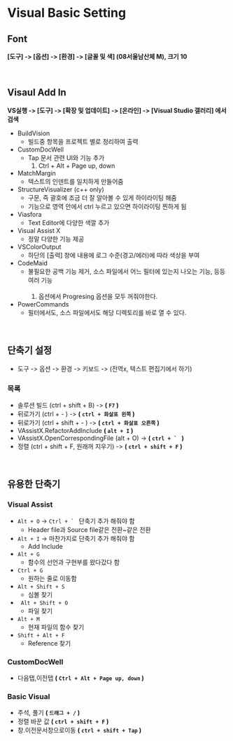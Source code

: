 
# Visual Basic Setting


## Font

__[도구] -> [옵션] -> [환경] -> [글꼴 및 색] (08서울남산체 M), 크기 10__

<br/>

## Visaul Add In

__VS실행 -> [도구] -> [확장 및 업데이트] -> [온라인] -> [Visual Studio 갤러리] 에서 검색__

* BuildVision
  * 빌드중 항목을 프로젝트 별로 정리하여 출력
* CustomDocWell
  * Tap 문서 관련 UI와 기능 추가
     1) Ctrl + Alt + Page up, down
* MatchMargin
  * 텍스트의 인덴트를 일치하게 만들어줌
* StructureVisualizer (c++ only)
  * 구문, 즉 괄호에 조금 더 잘 알아볼 수 있게 하이라이팅 해줌
  * 기능으로 영역 안에서 ctrl 누르고 있으면 하이라이팅 찐하게 됨
* Viasfora
  * Text Editor에 다양한 색깔 추가
* Visual Assist X
  * 정말 다양한 기능 제공
* VSColorOutput
  * 하단의 [출력] 창에 내용에 로그 수준(경고/에러)에 따라 색상을 부여
* CodeMaid
  * 불필요한 공백 기능 제거, 소스 파일에서 어느 필터에 있는지 나오는 기능, 등등 여러 기능<br/> &nbsp;&nbsp;
     1) 옵션에서 Progresing 옵션을 모두 꺼줘야한다.
* PowerCommands
  * 필터에서도, 소스 파일에서도 해당 디렉토리를 바로 열 수 있다.


<br/>

## 단축기 설정

* 도구 -> 옵션 -> 환경 -> 키보드 -> (전역x, 텍스트 편집기에서 하기)

### 목록
 * 솔루션 빌드 (ctrl + shift + B) -> __( ```F7``` )__
 * 뒤로가기 (ctrl + - ) -> __( ```ctrl + 화살표 왼쪽``` )__
 * 뒤로가기 (ctrl + shift + - ) -> __( ```ctrl + 화살표 오른쪽``` )__
 * VAssistX.RefactorAddInclude __( ```alt + I``` )__
 * VAssistX.OpenCorrespondingFile (alt + O) ->  __( ```ctrl + ` ``` )__
 * 정렬 (ctrl + shift + F, 원래꺼 지우기) ->  __( ```ctrl + shift + F``` )__


<br/>

## 유용한 단축기

### Visual Assist

* ``Alt + O``  ->  ```Ctrl + ` ``` 단축기 추가 해줘야 함
   * Header file과 Source file같은 전환~같은 전환
* ```Alt + I```  -> 마찬가지로 단축기 추가 해줘야 함
   * Add Include
* ``Alt + G``
   * 함수의 선언과 구현부를 왔다갔다 함
* ``Ctrl + G``
   * 원하는 줄로 이동함
* ``Alt + Shift + S``
   * 심볼 찾기
* `` Alt + Shift + O``
   * 파일 찾기
* ``Alt + M``
   * 현재 파일의 함수 찾기
* ``Shift + Alt + F``
   * Reference 찾기


### CustomDocWell

 * 다음탭,이전탭 __( ```Ctrl + Alt + Page up, down``` )__


### Basic Visual

* 주석, 풀기  __( ```드래그 + /``` )__
* 정렬 바꾼 값 __( ```ctrl + shift + F``` )__
* 창.이전문서창으로이동 __( ```ctrl + shift + Tap``` )__
